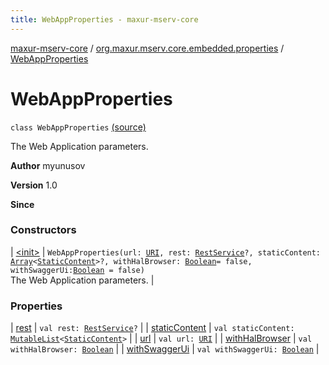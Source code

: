 ```yaml
---
title: WebAppProperties - maxur-mserv-core
---
```


[maxur-mserv-core](../../index.html) / [org.maxur.mserv.core.embedded.properties](../index.html) / [WebAppProperties](.)

# WebAppProperties

`class WebAppProperties` [(source)](https://github.com/myunusov/maxur-mserv/tree/master/maxur-mserv-core/src/main/kotlin/org/maxur/mserv/core/embedded/properties/WebAppProperties.kt#L13)

The Web Application parameters.

**Author**
myunusov

**Version**
1.0

**Since**

### Constructors

| [&lt;init&gt;](-init-.html) | `WebAppProperties(url: `[`URI`](http://docs.oracle.com/javase/8/docs/api/java/net/URI.html)`, rest: `[`RestService`](../-rest-service/index.html)`?, staticContent: `[`Array`](https://kotlinlang.org/api/latest/jvm/stdlib/kotlin/-array/index.html)`<`[`StaticContent`](../-static-content/index.html)`>?, withHalBrowser: `[`Boolean`](https://kotlinlang.org/api/latest/jvm/stdlib/kotlin/-boolean/index.html)` = false, withSwaggerUi: `[`Boolean`](https://kotlinlang.org/api/latest/jvm/stdlib/kotlin/-boolean/index.html)` = false)`<br>The Web Application parameters. |

### Properties

| [rest](rest.html) | `val rest: `[`RestService`](../-rest-service/index.html)`?` |
| [staticContent](static-content.html) | `val staticContent: `[`MutableList`](https://kotlinlang.org/api/latest/jvm/stdlib/kotlin.collections/-mutable-list/index.html)`<`[`StaticContent`](../-static-content/index.html)`>` |
| [url](url.html) | `val url: `[`URI`](http://docs.oracle.com/javase/8/docs/api/java/net/URI.html) |
| [withHalBrowser](with-hal-browser.html) | `val withHalBrowser: `[`Boolean`](https://kotlinlang.org/api/latest/jvm/stdlib/kotlin/-boolean/index.html) |
| [withSwaggerUi](with-swagger-ui.html) | `val withSwaggerUi: `[`Boolean`](https://kotlinlang.org/api/latest/jvm/stdlib/kotlin/-boolean/index.html) |

